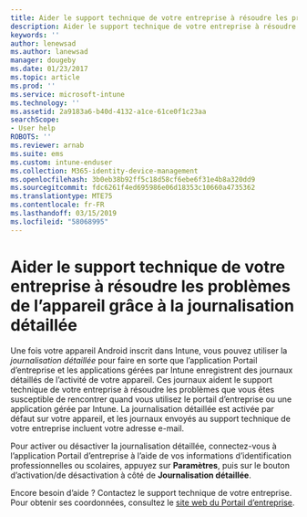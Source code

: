 ```yaml
---
title: Aider le support technique de votre entreprise à résoudre les problèmes de l’appareil grâce à la journalisation détaillée | Microsoft Docs
description: Aider le support technique de votre entreprise à résoudre les problèmes de l’appareil grâce à la journalisation détaillée
keywords: ''
author: lenewsad
ms.author: lanewsad
manager: dougeby
ms.date: 01/23/2017
ms.topic: article
ms.prod: ''
ms.service: microsoft-intune
ms.technology: ''
ms.assetid: 2a9183a6-b40d-4132-a1ce-61ce0f1c23aa
searchScope:
- User help
ROBOTS: ''
ms.reviewer: arnab
ms.suite: ems
ms.custom: intune-enduser
ms.collection: M365-identity-device-management
ms.openlocfilehash: 3b0eb38b92ff5c18d58cf6ebe6f31e4b8a320dd9
ms.sourcegitcommit: fdc6261f4ed695986e06d18353c10660a4735362
ms.translationtype: MTE75
ms.contentlocale: fr-FR
ms.lasthandoff: 03/15/2019
ms.locfileid: "58068995"
---
```

# <a name="help-your-company-support-fix-device-issues-with-verbose-logging"></a>Aider le support technique de votre entreprise à résoudre les problèmes de l’appareil grâce à la journalisation détaillée

Une fois votre appareil Android inscrit dans Intune, vous pouvez utiliser la *journalisation détaillée* pour faire en sorte que l’application Portail d’entreprise et les applications gérées par Intune enregistrent des journaux détaillés de l’activité de votre appareil. Ces journaux aident le support technique de votre entreprise à résoudre les problèmes que vous êtes susceptible de rencontrer quand vous utilisez le portail d’entreprise ou une application gérée par Intune. La journalisation détaillée est activée par défaut sur votre appareil, et les journaux envoyés au support technique de votre entreprise incluent votre adresse e-mail.

Pour activer ou désactiver la journalisation détaillée, connectez-vous à l’application Portail d’entreprise à l’aide de vos informations d’identification professionnelles ou scolaires, appuyez sur **Paramètres**, puis sur le bouton d’activation/de désactivation à côté de **Journalisation détaillée**.

Encore besoin d’aide ? Contactez le support technique de votre entreprise. Pour obtenir ses coordonnées, consultez le [site web du Portail d’entreprise](https://go.microsoft.com/fwlink/?linkid=2010980).
